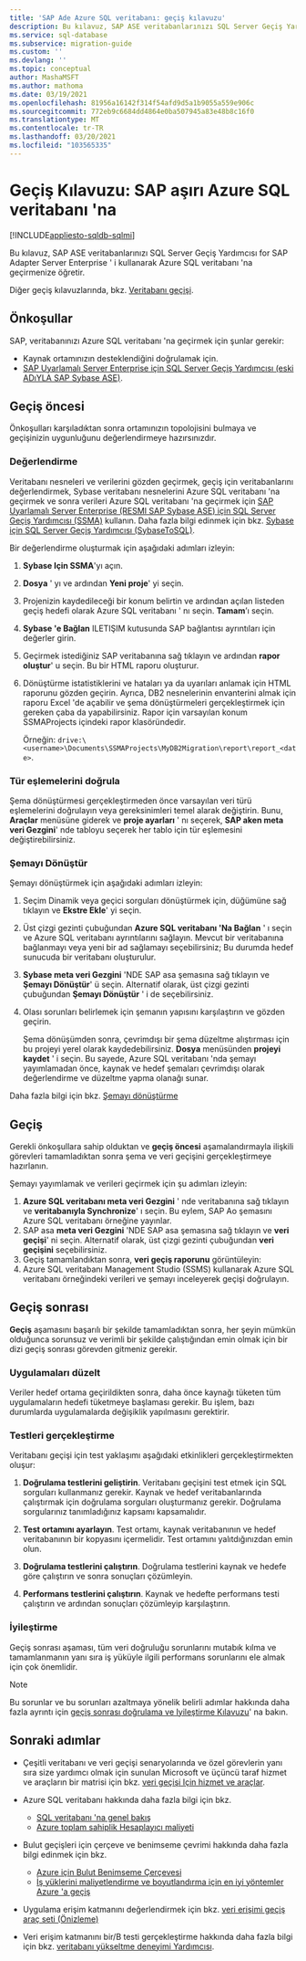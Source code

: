 ```yaml
---
title: 'SAP Ade Azure SQL veritabanı: geçiş kılavuzu'
description: Bu kılavuz, SAP ASE veritabanlarınızı SQL Server Geçiş Yardımcısı for SAP Adapter Server Enterprise ' i kullanarak Azure SQL veritabanı 'na geçirmenize öğretir.
ms.service: sql-database
ms.subservice: migration-guide
ms.custom: ''
ms.devlang: ''
ms.topic: conceptual
author: MashaMSFT
ms.author: mathoma
ms.date: 03/19/2021
ms.openlocfilehash: 81956a16142f314f54afd9d5a1b9055a559e906c
ms.sourcegitcommit: 772eb9c6684dd4864e0ba507945a83e48b8c16f0
ms.translationtype: MT
ms.contentlocale: tr-TR
ms.lasthandoff: 03/20/2021
ms.locfileid: "103565335"
---
```

# <a name="migration-guide-sap-ase-to-azure-sql-database"></a>Geçiş Kılavuzu: SAP aşırı Azure SQL veritabanı 'na
[!INCLUDE[appliesto-sqldb-sqlmi](../../includes/appliesto-sqldb.md)]

Bu kılavuz, SAP ASE veritabanlarınızı SQL Server Geçiş Yardımcısı for SAP Adapter Server Enterprise ' i kullanarak Azure SQL veritabanı 'na geçirmenize öğretir.

Diğer geçiş kılavuzlarında, bkz. [Veritabanı geçişi](https://datamigration.microsoft.com/). 

## <a name="prerequisites"></a>Önkoşullar 

SAP, veritabanınızı Azure SQL veritabanı 'na geçirmek için şunlar gerekir:

- Kaynak ortamınızın desteklendiğini doğrulamak için. 
- [SAP Uyarlamalı Server Enterprise için SQL Server Geçiş Yardımcısı (eski ADıYLA SAP Sybase ASE)](https://www.microsoft.com/en-us/download/details.aspx?id=54256). 

## <a name="pre-migration"></a>Geçiş öncesi

Önkoşulları karşıladıktan sonra ortamınızın topolojisini bulmaya ve geçişinizin uygunluğunu değerlendirmeye hazırsınızdır.

### <a name="assess"></a>Değerlendirme

Veritabanı nesneleri ve verilerini gözden geçirmek, geçiş için veritabanlarını değerlendirmek, Sybase veritabanı nesnelerini Azure SQL veritabanı 'na geçirmek ve sonra verileri Azure SQL veritabanı 'na geçirmek için [SAP Uyarlamalı Server Enterprise (RESMI SAP Sybase ASE) için SQL Server Geçiş Yardımcısı (SSMA)](https://www.microsoft.com/en-us/download/details.aspx?id=54256) kullanın. Daha fazla bilgi edinmek için bkz. [Sybase için SQL Server Geçiş Yardımcısı (SybaseToSQL)](/sql/ssma/sybase/sql-server-migration-assistant-for-sybase-sybasetosql).

Bir değerlendirme oluşturmak için aşağıdaki adımları izleyin: 

1. **Sybase Için SSMA**'yı açın. 
1. **Dosya** ' yı ve ardından **Yeni proje**' yi seçin. 
1. Projenizin kaydedileceği bir konum belirtin ve ardından açılan listeden geçiş hedefi olarak Azure SQL veritabanı ' nı seçin. **Tamam**’ı seçin.
1. **Sybase 'e Bağlan** ILETIŞIM kutusunda SAP bağlantısı ayrıntıları için değerler girin. 
1. Geçirmek istediğiniz SAP veritabanına sağ tıklayın ve ardından **rapor oluştur**' u seçin. Bu bir HTML raporu oluşturur.
1. Dönüştürme istatistiklerini ve hataları ya da uyarıları anlamak için HTML raporunu gözden geçirin. Ayrıca, DB2 nesnelerinin envanterini almak için raporu Excel 'de açabilir ve şema dönüştürmeleri gerçekleştirmek için gereken çaba da yapabilirsiniz. Rapor için varsayılan konum SSMAProjects içindeki rapor klasöründedir.

   Örneğin: `drive:\<username>\Documents\SSMAProjects\MyDB2Migration\report\report_<date>`. 


### <a name="validate-type-mappings"></a>Tür eşlemelerini doğrula

Şema dönüştürmesi gerçekleştirmeden önce varsayılan veri türü eşlemelerini doğrulayın veya gereksinimleri temel alarak değiştirin. Bunu, **Araçlar** menüsüne giderek ve **proje ayarları** ' nı seçerek, **SAP aken meta veri Gezgini**' nde tabloyu seçerek her tablo için tür eşlemesini değiştirebilirsiniz.


### <a name="convert-schema"></a>Şemayı Dönüştür

Şemayı dönüştürmek için aşağıdaki adımları izleyin:

1. Seçim Dinamik veya geçici sorguları dönüştürmek için, düğümüne sağ tıklayın ve **Ekstre Ekle**' yi seçin. 
1. Üst çizgi gezinti çubuğundan **Azure SQL veritabanı 'Na Bağlan** ' ı seçin ve Azure SQL veritabanı ayrıntılarını sağlayın. Mevcut bir veritabanına bağlanmayı veya yeni bir ad sağlamayı seçebilirsiniz; Bu durumda hedef sunucuda bir veritabanı oluşturulur.
1. **Sybase meta veri Gezgini** 'NDE SAP asa şemasına sağ tıklayın ve **Şemayı Dönüştür**' ü seçin. Alternatif olarak, üst çizgi gezinti çubuğundan **Şemayı Dönüştür** ' i de seçebilirsiniz. 
1. Olası sorunları belirlemek için şemanın yapısını karşılaştırın ve gözden geçirin. 

   Şema dönüşümden sonra, çevrimdışı bir şema düzeltme alıştırması için bu projeyi yerel olarak kaydedebilirsiniz. **Dosya** menüsünden **projeyi kaydet** ' i seçin. Bu sayede, Azure SQL veritabanı 'nda şemayı yayımlamadan önce, kaynak ve hedef şemaları çevrimdışı olarak değerlendirme ve düzeltme yapma olanağı sunar.

Daha fazla bilgi için bkz. [Şemayı dönüştürme](/sql/ssma/sybase/converting-sybase-ase-database-objects-sybasetosql)


## <a name="migrate"></a>Geçiş 

Gerekli önkoşullara sahip olduktan ve **geçiş öncesi** aşamalandırmayla ilişkili görevleri tamamladıktan sonra şema ve veri geçişini gerçekleştirmeye hazırlanın.

Şemayı yayımlamak ve verileri geçirmek için şu adımları izleyin: 

1. **Azure SQL veritabanı meta veri Gezgini** ' nde veritabanına sağ tıklayın ve **veritabanıyla Synchronize**' ı seçin.  Bu eylem, SAP Ao şemasını Azure SQL veritabanı örneğine yayınlar.
1. SAP asa **meta veri Gezgini** 'NDE SAP asa şemasına sağ tıklayın ve **veri geçişi**' ni seçin.  Alternatif olarak, üst çizgi gezinti çubuğundan **veri geçişini** seçebilirsiniz.  
1. Geçiş tamamlandıktan sonra, **veri geçiş raporunu** görüntüleyin: 
1. Azure SQL veritabanı Management Studio (SSMS) kullanarak Azure SQL veritabanı örneğindeki verileri ve şemayı inceleyerek geçişi doğrulayın.


## <a name="post-migration"></a>Geçiş sonrası 

**Geçiş** aşamasını başarılı bir şekilde tamamladıktan sonra, her şeyin mümkün olduğunca sorunsuz ve verimli bir şekilde çalıştığından emin olmak için bir dizi geçiş sonrası görevden gitmeniz gerekir.

### <a name="remediate-applications"></a>Uygulamaları düzelt

Veriler hedef ortama geçirildikten sonra, daha önce kaynağı tüketen tüm uygulamaların hedefi tüketmeye başlaması gerekir. Bu işlem, bazı durumlarda uygulamalarda değişiklik yapılmasını gerektirir.

### <a name="perform-tests"></a>Testleri gerçekleştirme

Veritabanı geçişi için test yaklaşımı aşağıdaki etkinlikleri gerçekleştirmekten oluşur:

1. **Doğrulama testlerini geliştirin**. Veritabanı geçişini test etmek için SQL sorguları kullanmanız gerekir. Kaynak ve hedef veritabanlarında çalıştırmak için doğrulama sorguları oluşturmanız gerekir. Doğrulama sorgularınız tanımladığınız kapsamı kapsamalıdır.

2. **Test ortamını ayarlayın**. Test ortamı, kaynak veritabanının ve hedef veritabanının bir kopyasını içermelidir. Test ortamını yalıtdığınızdan emin olun.

3. **Doğrulama testlerini çalıştırın**. Doğrulama testlerini kaynak ve hedefe göre çalıştırın ve sonra sonuçları çözümleyin.

4. **Performans testlerini çalıştırın**. Kaynak ve hedefte performans testi çalıştırın ve ardından sonuçları çözümleyip karşılaştırın.

### <a name="optimize"></a>İyileştirme

Geçiş sonrası aşaması, tüm veri doğruluğu sorunlarını mutabık kılma ve tamamlanmanın yanı sıra iş yüküyle ilgili performans sorunlarını ele almak için çok önemlidir.

> [!NOTE]
> Bu sorunlar ve bu sorunları azaltmaya yönelik belirli adımlar hakkında daha fazla ayrıntı için [geçiş sonrası doğrulama ve Iyileştirme Kılavuzu](/sql/relational-databases/post-migration-validation-and-optimization-guide)' na bakın.


## <a name="next-steps"></a>Sonraki adımlar

- Çeşitli veritabanı ve veri geçişi senaryolarında ve özel görevlerin yanı sıra size yardımcı olmak için sunulan Microsoft ve üçüncü taraf hizmet ve araçların bir matrisi için bkz. [veri geçişi Için hizmet ve araçlar](../../../dms/dms-tools-matrix.md).

- Azure SQL veritabanı hakkında daha fazla bilgi için bkz.
   - [SQL veritabanı 'na genel bakış](../../database/sql-database-paas-overview.md)
   - [Azure toplam sahiplik Hesaplayıcı maliyeti](https://azure.microsoft.com/pricing/tco/calculator/) 


- Bulut geçişleri için çerçeve ve benimseme çevrimi hakkında daha fazla bilgi edinmek için bkz.
   -  [Azure için Bulut Benimseme Çerçevesi](/azure/cloud-adoption-framework/migrate/azure-best-practices/contoso-migration-scale)
   -  [İş yüklerini maliyetlendirme ve boyutlandırma için en iyi yöntemler Azure 'a geçiş](/azure/cloud-adoption-framework/migrate/azure-best-practices/migrate-best-practices-costs) 

- Uygulama erişim katmanını değerlendirmek için bkz. [veri erişimi geçiş araç seti (Önizleme)](https://marketplace.visualstudio.com/items?itemName=ms-databasemigration.data-access-migration-toolkit)
- Veri erişim katmanını bir/B testi gerçekleştirme hakkında daha fazla bilgi için bkz. [veritabanı yükseltme deneyimi Yardımcısı](/sql/dea/database-experimentation-assistant-overview).
